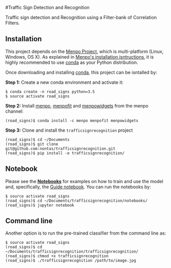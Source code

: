 #Traffic Sign Detection and Recognition

Traffic sign detection and Recognition using a Filter-bank of Correlation Filters.

## Installation
This project depends on the [Menpo Project](http://www.menpo.org/), which is multi-platform (Linux, Windows, OS X). As explained in [Menpo's installation isntructions](http://www.menpo.org/installation/), it is highly recommended to use [conda](http://conda.pydata.org/miniconda.html) as your Python distribution.

Once downloading and installing [conda](http://conda.pydata.org/miniconda.html), this project can be isntalled by:

**Step 1:** Create a new conda environment and activate it:
```console
$ conda create -n road_signs python=3.5
$ source activate road_signs
```

**Step 2:** Install [menpo](http://www.menpo.org/menpo/), [menpofit](http://www.menpo.org/menpofit/) and [menpowidgets](http://www.menpo.org/menpowidgets/) from the menpo channel: 
```console
(road_signs)$ conda install -c menpo menpofit menpowidgets
```

**Step 3:** Clone and install the `trafficsignrecognition` project
```console
(road_signs)$ cd ~/Documents
(road_signs)$ git clone git@github.com:nontas/trafficsignrecognition.git
(road_signs)$ pip install -e trafficsignrecognition/
```


## Notebook
Please see the [**Notebooks**](https://github.com/nontas/trafficsignrecognition/blob/master/notebooks/) for examples on how to train and use the model and, specifically, the [Guide notebook](https://github.com/nontas/trafficsignrecognition/blob/master/notebooks/Guide.ipynb). You can run the notebooks by:
```console
$ source activate road_signs
(road_signs)$ cd ~/Documents/trafficsignrecognition/notebooks/
(road_signs)$ jupyter notebook
```


## Command line
Another option is to run the pre-trained classifier from the command line as:
```console
$ source activate road_signs
(road_signs)$ cd ~/Documents/trafficsignrecognition/trafficsignrecognition/
(road_signs)$ chmod +x trafficsignrecognition
(road_signs)$ ./trafficsignrecognition /path/to/image.jpg
```
